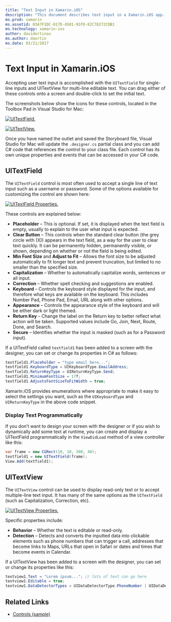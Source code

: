 ```yaml
---
title: "Text Input in Xamarin.iOS"
description: "This document describes text input in a Xamarin.iOS app. It discusses using UITextField and UITextVIew both programmatically and in the iOS Designer."
ms.prod: xamarin
ms.assetid: 03A7F1DC-017D-4501-91FD-82C78272CDB1
ms.technology: xamarin-ios
author: davidortinau
ms.author: daortin
ms.date: 03/21/2017
---
```


# Text Input in Xamarin.iOS

Accepting user text input is accomplished with the `UITextField` for single-line inputs and UITextView for multi-line editable text. You can drag either of these controls onto a screen and double-click to set the initial text.

The screenshots below show the icons for these controls, located in the Toolbox Pad in Visual Studio for Mac:

 [![UITextField.](text-input-images/image11a.png)](text-input-images/image11a.png#lightbox)

 [![UITextView.](text-input-images/image13a.png)](text-input-images/image13a.png#lightbox)

Once you have named the outlet and saved the Storyboard file, Visual Studio for Mac will update the `.designer.cs` partial class and you can add C# code that references the control to your class file. Each control has its own unique properties and events that can be accessed in your C# code.

 <a name="UITextField"></a>

## UITextField

The `UITextField` control is most often used to accept a single line of text input such as a username or password. Some of the options available for customizing the control are shown here:

 [![UITextField Properties.](text-input-images/image15a.png)](text-input-images/image15a.png#lightbox)

These controls are explained below:

- **Placeholder** – This is optional. If set, it is displayed when the text field is empty, usually to explain to the user what input is expected.
- **Clear Button** – This controls when the standard clear button (the grey circle with (X)) appears in the text field, as a way for the user to clear text quickly. It can be permanently hidden, permanently visible, or shown, depending on whether or not the field is being edited.
- **Min Font Size** and  **Adjust to Fit** – Allows the font size to be adjusted automatically to fit longer text and prevent truncation, but limited to no smaller than the specified size.
- **Capitalization** – Whether to automatically capitalize words, sentences or all input.
- **Correction** – Whether spell checking and suggestions are enabled.
- **Keyboard** – Controls the keyboard style displayed for the input, and therefore what keys are available on the keyboard. This includes Number Pad, Phone Pad, Email, URL along with other options.
- **Appearance** – Controls the appearance style of the keyboard and will be either dark or light themed.
- **Return Key** – Change the label on the Return key to better reflect what action will be taken. Supported values include Go, Join, Next, Route, Done, and Search.
- **Secure** – Identifies whether the input is masked (such as for a Password input).

If a UITextField called `textfield1` has been added to a screen with the designer, you can set or change its properties in C# as follows:

```csharp
textfield1.Placeholder = "type email here...";
textfield1.KeyboardType = UIKeyboardType.EmailAddress;
textfield1.ReturnKeyType = UIReturnKeyType.Send;
textfield1.MinimumFontSize = 17f;
textfield1.AdjustsFontSizeToFitWidth = true;
```

Xamarin.iOS provides enumerations where appropriate to make it easy to select the settings you want, such as the `UIKeyboardType` and `UIReturnKeyType` in the above code snippet.

### Display Text Programmatically

If you don’t want to design your screen with the designer or if you wish to dynamically add some text at runtime, you can create and display a UITextField programmatically in the `ViewDidLoad` method of a view controller like this:

```csharp
var frame = new CGRect(10, 10, 300, 40);
textfield1 = new UITextField(frame);
View.Add(textfield1);
```

 <a name="UITextView"></a>

## UITextView

The `UITextView` control can be used to display read-only text or to accept multiple-line text input. It has many of the same options as the `UITextField` (such as Capitalization, Correction, etc).

 [![UITextView Properties.](text-input-images/image16a.png)](text-input-images/image16a.png#lightbox)

Specific properties include:

- **Behavior** – Whether the text is editable or read-only.
- **Detection** – Detects and converts the inputted data into clickable elements such as phone numbers that can trigger a call, addresses that become links to Maps, URLs that open in Safari or dates and times that become events in Calendar.

If a UITextView has been added to a screen with the designer, you can set or change its properties like this:

```csharp
textview1.Text = "Lorem ipsum..."; // lots of text can go here
textview1.Editable = true;
textview1.DataDetectorTypes = UIDataDetectorType.PhoneNumber | UIDataDetectorType.Link;
```

## Related Links

- [Controls (sample)](/samples/xamarin/ios-samples/controls)